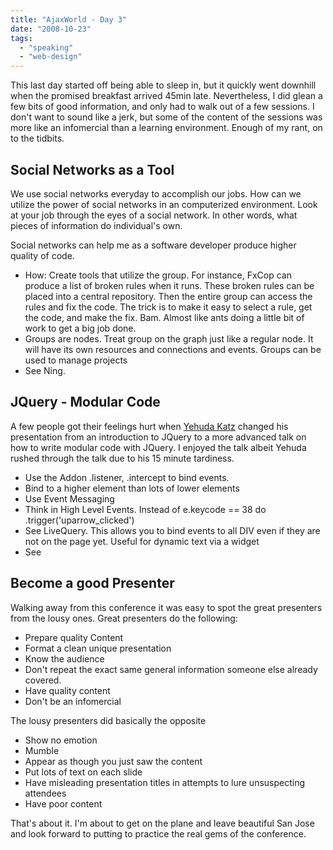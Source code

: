 ```yaml
---
title: "AjaxWorld - Day 3"
date: "2008-10-23"
tags: 
  - "speaking"
  - "web-design"
---
```


This last day started off being able to sleep in, but it quickly went downhill when the promised breakfast arrived 45min late. Nevertheless, I did glean a few bits of good information, and only had to walk out of a few sessions. I don't want to sound like a jerk, but some of the content of the sessions was more like an infomercial than a learning environment. Enough of my rant, on to the tidbits.

## Social Networks as a Tool

We use social networks everyday to accomplish our jobs. How can we utilize the power of social networks in an computerized environment. Look at your job through the eyes of a social network. In other words, what pieces of information do individual's own.

Social networks can help me as a software developer produce higher quality of code.

- How: Create tools that utilize the group. For instance, FxCop can produce a list of broken rules when it runs. These broken rules can be placed into a central repository. Then the entire group can access the rules and fix the code. The trick is to make it easy to select a rule, get the code, and make the fix. Bam. Almost like ants doing a little bit of work to get a big job done.
- Groups are nodes. Treat group on the graph just like a regular node. It will have its own resources and connections and events. Groups can be used to manage projects
- See Ning.

## JQuery - Modular Code

A few people got their feelings hurt when [Yehuda Katz](http://www.yehudakatz.com/) changed his presentation from an introduction to JQuery to a more advanced talk on how to write modular code with JQuery. I enjoyed the talk albeit Yehuda rushed through the talk due to his 15 minute tardiness.

- Use the Addon .listener, .intercept to bind events.
- Bind to a higher element than lots of lower elements
- Use Event Messaging
- Think in High Level Events. Instead of e.keycode == 38 do .trigger('uparrow\_clicked')
- See LiveQuery. This allows you to bind events to all DIV even if they are not on the page yet. Useful for dynamic text via a widget
- See

## Become a good Presenter

Walking away from this conference it was easy to spot the great presenters from the lousy ones. Great presenters do the following:

- Prepare quality Content
- Format a clean unique presentation
- Know the audience
- Don't repeat the exact same general information someone else already covered.
- Have quality content
- Don't be an infomercial

The lousy presenters did basically the opposite

- Show no emotion
- Mumble
- Appear as though you just saw the content
- Put lots of text on each slide
- Have misleading presentation titles in attempts to lure unsuspecting attendees
- Have poor content

That's about it. I'm about to get on the plane and leave beautiful San Jose and look forward to putting to practice the real gems of the conference.
